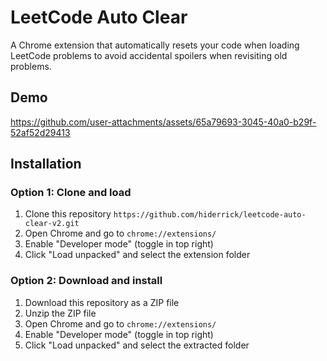 # LeetCode Auto Clear

A Chrome extension that automatically resets your code when loading LeetCode problems to avoid accidental spoilers when revisiting old problems.

## Demo



https://github.com/user-attachments/assets/65a79693-3045-40a0-b29f-52af52d29413




## Installation

### Option 1: Clone and load
1. Clone this repository
`https://github.com/hiderrick/leetcode-auto-clear-v2.git`
2. Open Chrome and go to `chrome://extensions/`
3. Enable "Developer mode" (toggle in top right)
4. Click "Load unpacked" and select the extension folder

### Option 2: Download and install
1. Download this repository as a ZIP file
2. Unzip the ZIP file
3. Open Chrome and go to `chrome://extensions/`
4. Enable "Developer mode" (toggle in top right)
5. Click "Load unpacked" and select the extracted folder
